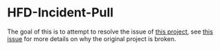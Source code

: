 # HFD-Incident-Pull
The goal of this is to attempt to resolve the issue of [this project](https://github.com/d-m-wilson/HoustonIncidents), see [this issue](https://github.com/d-m-wilson/HoustonIncidents/issues/1) for more details on why the original project is broken.

